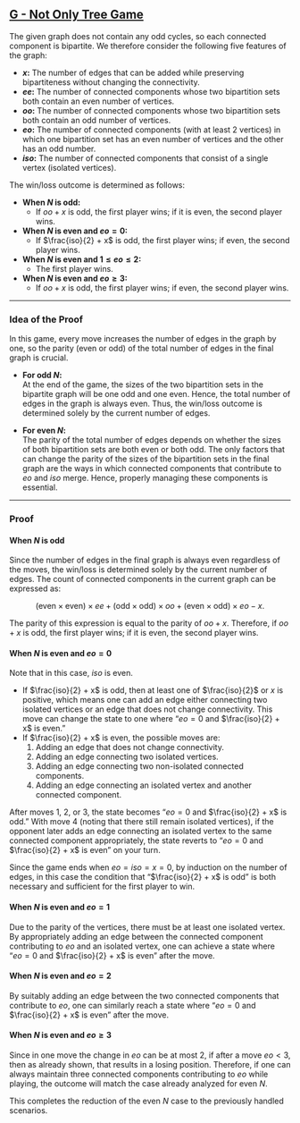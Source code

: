 ## [G - Not Only Tree Game](https://atcoder.jp/contests/abc398/tasks/abc398_g)

The given graph does not contain any odd cycles, so each connected component is bipartite. We therefore consider the following five features of the graph:

* **$x$:** The number of edges that can be added while preserving bipartiteness without changing the connectivity.
* **$ee$:** The number of connected components whose two bipartition sets both contain an even number of vertices.
* **$oo$:** The number of connected components whose two bipartition sets both contain an odd number of vertices.
* **$eo$:** The number of connected components (with at least 2 vertices) in which one bipartition set has an even number of vertices and the other has an odd number.
* **$iso$:** The number of connected components that consist of a single vertex (isolated vertices).

The win/loss outcome is determined as follows:

* **When $N$ is odd:**
  * If $oo + x$ is odd, the first player wins; if it is even, the second player wins.
* **When $N$ is even and $eo = 0$:**
  * If $\frac{iso}{2} + x$ is odd, the first player wins; if even, the second player wins.
* **When $N$ is even and $1 \le eo \le 2$:**
  * The first player wins.
* **When $N$ is even and $eo \ge 3$:**
  * If $oo + x$ is odd, the first player wins; if even, the second player wins.

---

### Idea of the Proof

In this game, every move increases the number of edges in the graph by one, so the parity (even or odd) of the total number of edges in the final graph is crucial.

* **For odd $N$:**  
  At the end of the game, the sizes of the two bipartition sets in the bipartite graph will be one odd and one even. Hence, the total number of edges in the graph is always even. Thus, the win/loss outcome is determined solely by the current number of edges.

* **For even $N$:**  
  The parity of the total number of edges depends on whether the sizes of both bipartition sets are both even or both odd. The only factors that can change the parity of the sizes of the bipartition sets in the final graph are the ways in which connected components that contribute to $eo$ and $iso$ merge. Hence, properly managing these components is essential.

---

### Proof

#### When $N$ is odd

Since the number of edges in the final graph is always even regardless of the moves, the win/loss is determined solely by the current number of edges. The count of connected components in the current graph can be expressed as:

$$(\text{even} \times \text{even}) \times ee + (\text{odd} \times \text{odd}) \times oo + (\text{even} \times \text{odd}) \times eo - x.$$

The parity of this expression is equal to the parity of $oo + x$. Therefore, if $oo + x$ is odd, the first player wins; if it is even, the second player wins.

#### When $N$ is even and $eo = 0$

Note that in this case, $iso$ is even.  
- If $\frac{iso}{2} + x$ is odd, then at least one of $\frac{iso}{2}$ or $x$ is positive, which means one can add an edge either connecting two isolated vertices or an edge that does not change connectivity. This move can change the state to one where “$eo = 0$ and $\frac{iso}{2} + x$ is even.”
- If $\frac{iso}{2} + x$ is even, the possible moves are:
  1. Adding an edge that does not change connectivity.
  2. Adding an edge connecting two isolated vertices.
  3. Adding an edge connecting two non-isolated connected components.
  4. Adding an edge connecting an isolated vertex and another connected component.

After moves 1, 2, or 3, the state becomes “$eo = 0$ and $\frac{iso}{2} + x$ is odd.” With move 4 (noting that there still remain isolated vertices), if the opponent later adds an edge connecting an isolated vertex to the same connected component appropriately, the state reverts to “$eo = 0$ and $\frac{iso}{2} + x$ is even” on your turn.

Since the game ends when $eo = iso = x = 0$, by induction on the number of edges, in this case the condition that “$\frac{iso}{2} + x$ is odd” is both necessary and sufficient for the first player to win.

#### When $N$ is even and $eo = 1$

Due to the parity of the vertices, there must be at least one isolated vertex. By appropriately adding an edge between the connected component contributing to $eo$ and an isolated vertex, one can achieve a state where “$eo = 0$ and $\frac{iso}{2} + x$ is even” after the move.

#### When $N$ is even and $eo = 2$

By suitably adding an edge between the two connected components that contribute to $eo$, one can similarly reach a state where “$eo = 0$ and $\frac{iso}{2} + x$ is even” after the move.

#### When $N$ is even and $eo \ge 3$

Since in one move the change in $eo$ can be at most 2, if after a move $eo < 3$, then as already shown, that results in a losing position. Therefore, if one can always maintain three connected components contributing to $eo$ while playing, the outcome will match the case already analyzed for even $N$.

This completes the reduction of the even $N$ case to the previously handled scenarios.

